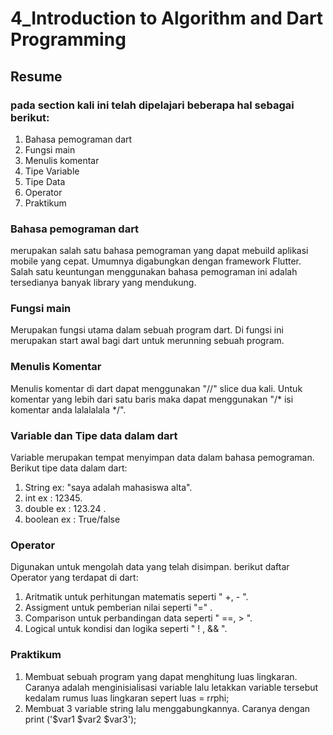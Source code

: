 # 4_Introduction to Algorithm and Dart Programming
## Resume
### pada section kali ini telah dipelajari beberapa hal sebagai berikut:
1. Bahasa pemograman dart
2. Fungsi main
3. Menulis komentar
4. Tipe Variable
5. Tipe Data
6. Operator
7. Praktikum
### Bahasa pemograman dart
merupakan salah satu bahasa pemograman yang dapat mebuild aplikasi mobile yang cepat. Umumnya digabungkan dengan framework Flutter. Salah satu keuntungan menggunakan bahasa pemograman ini adalah tersedianya banyak library yang mendukung.
### Fungsi main
Merupakan fungsi utama dalam sebuah program dart. Di fungsi ini merupakan start awal bagi dart untuk merunning sebuah program.
### Menulis Komentar
Menulis komentar di dart dapat menggunakan "//" slice dua kali. Untuk komentar yang lebih dari satu baris maka dapat menggunakan "/* isi komentar anda
lalalalala */".
### Variable dan Tipe data dalam dart 
Variable merupakan tempat menyimpan data dalam bahasa pemograman. Berikut tipe data dalam dart:
1. String ex: "saya adalah mahasiswa alta".
2. int ex : 12345.
3. double ex : 123.24 .
4. boolean ex : True/false
### Operator
Digunakan untuk mengolah data yang telah disimpan. berikut daftar Operator yang terdapat di dart:
1. Aritmatik untuk perhitungan matematis seperti " +, - ".
2. Assigment untuk pemberian nilai seperti "=" .
3. Comparison untuk perbandingan data seperti " ==, > ".
4. Logical untuk kondisi dan logika seperti " ! , && ".
### Praktikum
1. Membuat sebuah program yang dapat menghitung luas lingkaran. Caranya adalah menginisialisasi variable lalu letakkan variable tersebut kedalam rumus luas lingkaran sepert luas = r*r*phi;
2. Membuat 3 variable string lalu menggabungkannya. Caranya dengan print ('$var1 $var2 $var3');



